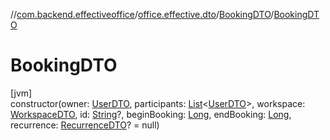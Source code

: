 //[com.backend.effectiveoffice](../../../index.md)/[office.effective.dto](../index.md)/[BookingDTO](index.md)/[BookingDTO](-booking-d-t-o.md)

# BookingDTO

[jvm]\
constructor(owner: [UserDTO](../-user-d-t-o/index.md), participants: [List](https://kotlinlang.org/api/latest/jvm/stdlib/kotlin.collections/-list/index.html)&lt;[UserDTO](../-user-d-t-o/index.md)&gt;, workspace: [WorkspaceDTO](../-workspace-d-t-o/index.md), id: [String](https://kotlinlang.org/api/latest/jvm/stdlib/kotlin/-string/index.html)?, beginBooking: [Long](https://kotlinlang.org/api/latest/jvm/stdlib/kotlin/-long/index.html), endBooking: [Long](https://kotlinlang.org/api/latest/jvm/stdlib/kotlin/-long/index.html), recurrence: [RecurrenceDTO](../../model/-recurrence-d-t-o/index.md)? = null)
